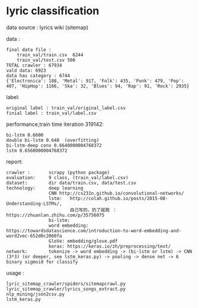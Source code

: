 
lyric classification
=====

data source : lyrics  wiki (sitemap)

data :
    
    final data file : 
        train_val/train.csv  6244
        train_val/test.csv 500
    TOTAL crawler : 67934
    vald data: 6923
    data has category : 6744
    {'Electronica': 188, 'Metal': 917, 'Folk': 435, 'Punk': 479, 'Pop': 407, 'HipHop': 1166, 'Ska': 32, 'Blues': 94, 'Rap': 91, 'Rock': 2935}


    
label:
    
    original label : train_val/original_label.csv
    finial label : train_val/label.csv

performance,train time iteration 319142:

    bi-lstm 0.6600
    double bi-lstm 0.648  (overfitting)
    bi-lstm-deep conv 0.6640000004768372 
    lstm 0.6560000004768372

report:
    
    crawler :       scrapy (python package)
    evaluation:     9 class, (train_val/label.csv)
    dataset:        dir data/train.csv, data/test.csv
    technology:     deep learning
                    CNN http://cs231n.github.io/convolutional-networks/
                    lstm:   http://colah.github.io/posts/2015-08-Understanding-LSTMs/,
                            自己写的，扔了就跑 ： https://zhuanlan.zhihu.com/p/35756075
                    bi-lstm: 
                    word embedding: https://towardsdatascience.com/introduction-to-word-embedding-and-word2vec-652d0c2060fa
                    GloVe: embedding/glove.pdf
                    keras: https://keras.io/zh/preprocessing/text/
    network:        tokenize -> word embedding -> (bi-lstm or lstm) -> CNN (3*3) (or deeper, see lstm_keras.py) -> pooling -> dense net -> 6 binary sigmoid for classify

usage :
    
    lyric_sitemap_crawler/spiders/sitemapcrawl.py
    lyric_sitemap_crawler/lyrics_songs_extract.py
    nlp_mining/json2csv.py
    lstm_keras.py
    

